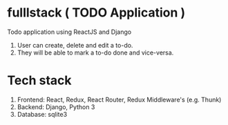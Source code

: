 # fulllstack ( TODO Application )
Todo application  using ReactJS and Django 
1.	User can create, delete and edit a to-do. 
2.	They will be able to mark a to-do done and vice-versa. 


# Tech stack 
1.	Frontend: React, Redux, React Router, Redux Middleware's (e.g. Thunk) 
2.	Backend: Django, Python 3 
3.	Database: sqlite3

